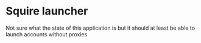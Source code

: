 # Squire launcher

Not sure what the state of this application is but it should at least be able to launch accounts without proxies
